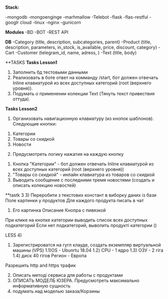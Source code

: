 **Stack:**

-mongodb
-mongoenginge
-marhmallow
-Telebot
-flask
-flas-restful
-googlr cloud
-linux
-nginx
-gunicorn

**Modules**
-BD
-BOT
-REST API

**DB**
-Category
(title, description, subcategories, parent)
-Product
(title, description, parameters, in_stock, is_available, price, discount, category)
-Cart
-Customer
(telegram_id, name, adress, )
-Text
(title, body)

**TASKS 
**Tasks Lesson1**
1) Заполнить бд тестовыми данными
2) Реализовать в боте ответ на комманду /start, бот должен отвечать Inline клавиатурой из
всех доступных категорий (root (верхнего уровня)).
3) Подумать о применении колекции Text (Тянуть текст привествия оттуда).


**Tasks Lesson2**
1) Организовать навигационную клавиатуру (из кнопок шаблонов). Следующие кнопки:
1. Категории
2. Товары со скидкой
3. Новости

2) Предусмотреть логику нажатия на каждую кнопку
1. Кнопка "Категории" - бот должен отвечать Inline клавиатурой из
всех доступных категорий (root (верхнего уровня))
2. "Товары со скидкой" - инлайн клавиатура из товаров со скидкой
3. Выводить сообщение с последними тремя новостями (создать и описать колекцию новостей)

**tastk 3
3)
Переробити з текстових констант в виборку даних із бази
Поле картинки у продуктов
Для каждого продукта писать в чат
1. Его картинка
Описание
Кнопра с пивязкой 

При клике на кнопке категории выводить список всех доступных подкатегорий
Если нет подкатегорий, выволить продукті категории ()

LESS 4)

1) Зарегистрироватся на гугл клауде, создать екземпляр виртуальной машины (VPS)
1.1)OS - Ubunrtu 18.04
1.2) CPU - 1 ядро
1.3) ОЗУ - 2 гіга
1.4) диск 40 гігов
Регион - Европа

Разрешить http and https трафик

2) Описать методі сервиса для работы с продуктами
3) ОПИСАТЬ МОДЕЛБ ЮЗЕРА. Предусмотреть максимально информативную сущность 
4) подумать над моделью заказа/Корзины






    

